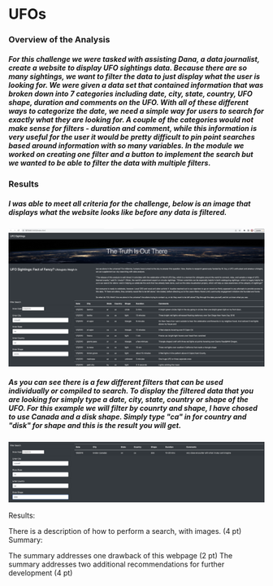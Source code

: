 # UFOs

### Overview of the Analysis 
##### For this challenge we were tasked with assisting Dana, a data journalist, create a website to display UFO sightings data. Because there are so many sightings, we want to filter the data to just display what the user is looking for. We were given a data set that contained information that was broken down into 7 categories including date, city, state, country, UFO shape, duration and comments on the UFO. With all of these different ways to categorize the date, we need a simple way for users to search for exactly what they are looking for. A couple of the categories would not make sense for filters - duration and comment, while this information is very useful for the user it would be pretty difficult to pin point searches based around information with so many variables. In the module we worked on creating one filter and a button to implement the search but we wanted to be able to filter the data with multiple filters. 

### Results 
##### I was able to meet all criteria for the challenge, below is an image that displays what the website looks like before any data is filtered. 
![Image_1](https://github.com/walzfran/UFOs/blob/main/UFO_Screenshot.png)

##### As you can see there is a few different filters that can be used individually or compiled to search. To display the filtered data that you are looking for simply type a date, city, state, country or shape of the UFO. For this example we will filter by counrty and shape, I have chosed to use Canada and a disk shape. Simply type "ca" in for country and "disk" for shape and this is the result you will get. 
![Image_2](https://github.com/walzfran/UFOs/blob/main/CA_Disk.png)




Results:

There is a description of how to perform a search, with images. (4 pt)
Summary:

The summary addresses one drawback of this webpage (2 pt)
The summary addresses two additional recommendations for further development (4 pt)
